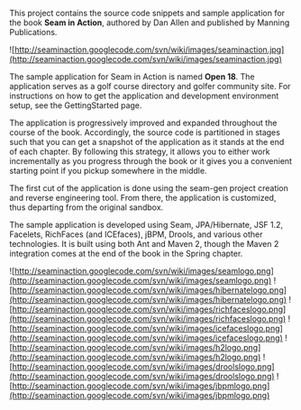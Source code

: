This project contains the source code snippets and sample application for the book **Seam in Action**, authored by Dan Allen and published by Manning Publications.

![http://seaminaction.googlecode.com/svn/wiki/images/seaminaction.jpg](http://seaminaction.googlecode.com/svn/wiki/images/seaminaction.jpg)

The sample application for Seam in Action is named **Open 18**. The application serves as a golf course directory and golfer community site. For instructions on how to get the application and development environment setup, see the GettingStarted page.

The application is progressively improved and expanded throughout the course of the book. Accordingly, the source code is partitioned in stages such that you can get a snapshot of the application as it stands at the end of each chapter. By following this strategy, it allows you to either work incrementally as you progress through the book or it gives you a convenient starting point if you pickup somewhere in the middle.

The first cut of the application is done using the seam-gen project creation and reverse engineering tool. From there, the application is customized, thus departing from the original sandbox.

The sample application is developed using Seam, JPA/Hibernate, JSF 1.2, Facelets, RichFaces (and ICEfaces), jBPM, Drools, and various other technologies. It is built using both Ant and Maven 2, though the Maven 2 integration comes at the end of the book in the Spring chapter.

![http://seaminaction.googlecode.com/svn/wiki/images/seamlogo.png](http://seaminaction.googlecode.com/svn/wiki/images/seamlogo.png)
![http://seaminaction.googlecode.com/svn/wiki/images/hibernatelogo.png](http://seaminaction.googlecode.com/svn/wiki/images/hibernatelogo.png)
![http://seaminaction.googlecode.com/svn/wiki/images/richfaceslogo.png](http://seaminaction.googlecode.com/svn/wiki/images/richfaceslogo.png)
![http://seaminaction.googlecode.com/svn/wiki/images/icefaceslogo.png](http://seaminaction.googlecode.com/svn/wiki/images/icefaceslogo.png)
![http://seaminaction.googlecode.com/svn/wiki/images/h2logo.png](http://seaminaction.googlecode.com/svn/wiki/images/h2logo.png)
![http://seaminaction.googlecode.com/svn/wiki/images/droolslogo.png](http://seaminaction.googlecode.com/svn/wiki/images/droolslogo.png)
![http://seaminaction.googlecode.com/svn/wiki/images/jbpmlogo.png](http://seaminaction.googlecode.com/svn/wiki/images/jbpmlogo.png)